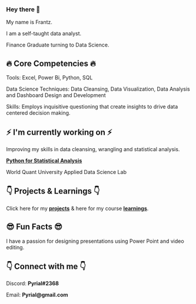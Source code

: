 ### Hey there 👋

My name is Frantz. 

I am a self-taught data analyst. 

Finance Graduate turning to Data Science.




## :fire: Core Competencies :fire:

Tools: Excel, Power Bi, Python, SQL

Data Science Techniques: Data Cleansing, Data Visualization, Data Analysis and Dashboard Design and Development

Skills: Employs inquisitive questioning that create insights to drive data centered decision making.

## :zap: I'm currently working on :zap:

Improving my skills in data cleansing, wrangling and statistical analysis.


__[Python for Statistical Analysis](https://github.com/Zynith/Python-Statistical-Analysis)__

World Quant University Applied Data Science Lab

## :point_down: Projects & Learnings :point_down:

Click here for my __[projects](https://github.com/Zynith/DataSciencePortfolio)__ & here for my course __[learnings](https://github.com/Zynith/Data-Science-Learnings)__. 

## :sunglasses: Fun Facts :sunglasses:

I have a passion for designing presentations using Power Point and video editing.

## :point_down: Connect with me :point_down:
 
 Discord: __Pyrial#2368__
 
 Email: __Pyrial@gmail.com__



<!--
**Zynith/Zynith** is a ✨ _special_ ✨ repository because its `README.md` (this file) appears on your GitHub profile.

Here are some ideas to get you started:

- 🔭 I’m currently working on ...
- 🌱 I’m currently learning ...
- 👯 I’m looking to collaborate on ...
- 🤔 I’m looking for help with ...
- 💬 Ask me about ...
- 📫 How to reach me: ...
- 😄 Pronouns: ...
- ⚡ Fun fact: ...
-->
